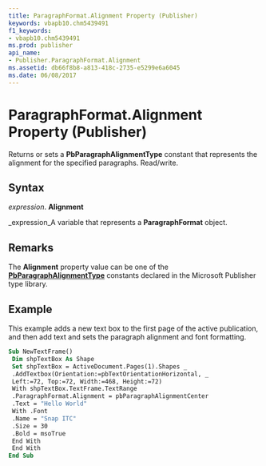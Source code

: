 ```yaml
---
title: ParagraphFormat.Alignment Property (Publisher)
keywords: vbapb10.chm5439491
f1_keywords:
- vbapb10.chm5439491
ms.prod: publisher
api_name:
- Publisher.ParagraphFormat.Alignment
ms.assetid: db66f8b8-a813-418c-2735-e5299e6a6045
ms.date: 06/08/2017
---
```



# ParagraphFormat.Alignment Property (Publisher)

Returns or sets a **PbParagraphAlignmentType** constant that represents the alignment for the specified paragraphs. Read/write.


## Syntax

 _expression_. **Alignment**

 _expression_A variable that represents a **ParagraphFormat** object.


## Remarks

The **Alignment** property value can be one of the **[PbParagraphAlignmentType](pbparagraphalignmenttype-enumeration-publisher.md)** constants declared in the Microsoft Publisher type library.


## Example

This example adds a new text box to the first page of the active publication, and then add text and sets the paragraph alignment and font formatting.


```vb
Sub NewTextFrame() 
 Dim shpTextBox As Shape 
 Set shpTextBox = ActiveDocument.Pages(1).Shapes _ 
 .AddTextbox(Orientation:=pbTextOrientationHorizontal, _ 
 Left:=72, Top:=72, Width:=468, Height:=72) 
 With shpTextBox.TextFrame.TextRange 
 .ParagraphFormat.Alignment = pbParagraphAlignmentCenter 
 .Text = "Hello World" 
 With .Font 
 .Name = "Snap ITC" 
 .Size = 30 
 .Bold = msoTrue 
 End With 
 End With 
End Sub
```



